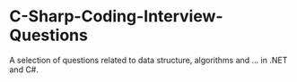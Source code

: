 # C-Sharp-Coding-Interview-Questions
A selection of questions related to data structure, algorithms and ... in .NET and C#.
